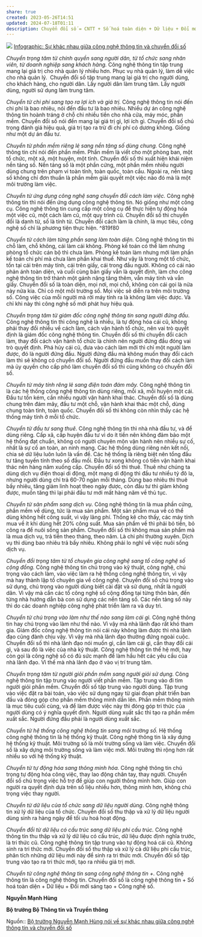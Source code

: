 ```yaml
---
share: true
created: 2023-05-26T14:51
updated: 2024-07-18T01:11
description: Chuyển đổi số = CNTT + Số hoá toàn diện + Dữ liệu + Đổi mới sáng tạo + Công nghệ số
---
```

![](https://binhphuoc.gov.vn/uploads/binhphuoc/news/2023_03/it-dti-1300-3000-px-1300-3200-px-1.png)
[Infographic: Sự khác nhau giữa công nghệ thông tin và chuyển đổi số](https://binhphuoc.gov.vn/vi/news/chuyen-doi-so/infographic-su-khac-nhau-giua-cong-nghe-thong-tin-va-chuyen-doi-so-30765.html)

_Chuyển trọng tâm từ chính quyền sang người dân, từ tổ chức sang nhân viên, từ doanh nghiệp sang khách hàng._ Công nghệ thông tin tập trung mang lại giá trị cho nhà quản lý nhiều hơn. Phục vụ nhà quản lý, làm dễ việc cho nhà quản lý.  Chuyển đổi số tập trung mang lại giá trị cho người dùng, cho khách hàng, cho người dân. Lấy người dân làm trung tâm. Lấy người dùng, người sử dụng làm trung tâm.

_Chuyển từ chi phí sang tạo ra lợi ích và giá trị._ Công nghệ thông tin nói đến chi phí là bao nhiêu, nói đến đầu tư là bao nhiêu. Nhiều dự án công nghệ thông tin hoành tráng ở chỗ chi nhiều tiền cho nhà cửa, máy móc, phần mềm. Chuyển đổi số nói đến mang lại giá trị gì, lợi ích gì. Chuyển đổi số chú trọng đánh giá hiệu quả, giá trị tạo ra trừ đi chi phí có dương không. Giống như một dự án đầu tư.

_Chuyển từ phần mềm riêng lẻ sang nền tảng số dùng chung._ Công nghệ thông tin chỉ nói đến phần mềm. Phần mềm là viết cho một phòng ban, một tổ chức, một xã, một huyện, một tỉnh. Chuyển đổi số thì xuất hiện khái niệm nền tảng số. Nền tảng số là một phần cứng, một phần mềm nhiều người dùng chung trên phạm vi toàn tỉnh, toàn quốc, toàn cầu. Ngoài ra, nền tảng số không chỉ đơn thuần là phần mềm giải quyết một việc nào đó mà là một môi trường làm việc.

_Chuyển từ ứng dụng công nghệ sang chuyển đổi cách làm việc._ Công nghệ thông tin thì nói đến ứng dụng công nghệ thông tin. Nó giống như một công cụ. Công nghệ thông tin cung cấp một công cụ để thực hiện tự động hóa một việc cũ, một cách làm cũ, một quy trình cũ. Chuyển đổi số thì chuyển đổi là danh từ, số là tính từ. Chuyển đổi cách làm là chính, là mục tiêu, công nghệ số chỉ là phương tiện thực hiện. ^819f80

_Chuyển từ cách làm từng phần sang làm toàn diện._ Công nghệ thông tin thì chỗ làm, chỗ không, cái làm cái không. Phòng kế toán có thể làm nhưng phòng tổ chức cán bộ thì chưa làm. Phòng kế toán làm nhưng mới làm phần kế toán chi phí mà chưa làm phần khai thuế. Như vậy là trong một tổ chức, tồn tại cái trên máy tính, cái trên giấy, cái trong đầu người. Không có cái nào phản ánh toàn diện, và cuối cùng bản giấy vẫn là quyết định, làm cho công nghệ thông tin trở thành một gánh nặng tăng thêm, vẫn máy tính và vẫn giấy. Chuyển đổi số là toàn diện, mọi nơi, mọi chỗ, không còn cái gọi là nửa này nửa kia. Chỉ có một môi trường số. Mọi việc sẽ diễn ra trên môi trường số. Công việc của mỗi người mà rời máy tính ra là không làm việc được. Và chỉ khi này thì công nghệ số mới phát huy hiệu quả.

_Chuyển trọng tâm từ giám đốc công nghệ thông tin sang người đứng đầu_. Công nghệ thông tin thì công nghệ là nhiều, là tự động hóa cái cũ, không phải thay đổi nhiều về cách làm, cách vận hành tổ chức, nên vai trò quyết định là giám đốc công nghệ thông tin. Chuyển đổi số thì chuyển đổi cách làm, thay đổi cách vận hành tổ chức là chính nên người đứng đầu đóng vai trò quyết định. Phá hủy cái cũ, đưa vào cách làm mới thì chỉ một người làm được, đó là người đứng đầu. Người đứng đầu mà không muốn thay đổi cách làm thì sẽ không có chuyển đổi số. Người đứng đầu muốn thay đổi cách làm mà ủy quyền cho cấp phó làm chuyển đổi số thì cũng không có chuyển đổi số.

_Chuyển từ máy tính rêng lẻ sang điện toán đám mây._ Công nghệ thông tin là các hệ thống công nghệ thông tin dùng riêng, mỗi xã, mỗi huyện một cái. Đầu tư tốn kém, cần nhiều người vận hành khai thác. Chuyển đổi số là dùng chung trên đám mây, đầu tư một chỗ, vận hành khai thác một chỗ, dùng chung toàn tỉnh, toàn quốc. Chuyển đối số thì không còn nhìn thấy các hệ thống máy tính ở mỗi tổ chức.

_Chuyển từ đầu tư sang thuê_. Công nghệ thông tin thì nhà nhà đầu tư, và để dùng riêng. Cấp xã, cấp huyện đầu tư vì do ít tiền nên không đảm bảo một hệ thống đạt chuẩn, không có người chuyên môn vận hành nên nhiều sự cố, nhất là sự cố an toàn, an ninh mạng. Các hệ thống dùng riêng nên kết nối, chia sẻ dữ liệu luôn luôn là vấn đề. Các hệ thống là riêng biệt nên tổng đầu tư tăng tuyến tính theo số đầu mối. Đầu tư xong không có tiền vận hành khai thác nên hàng năm xuống cấp. Chuyển đổi số thì thuê. Thuê như chúng ta dùng dịch vụ điện thoại di động, một mạng di động thì đầu tư nhiều tỷ đô la, nhưng người dùng chỉ trả 60-70 ngàn mỗi tháng. Dùng bao nhiêu thì thuê bấy nhiêu, tăng giảm linh hoạt theo ngày được, còn đầu tư thì giảm không được, muốn tăng thì lại phải đầu tư mới mất hàng năm về thủ tục.

_Chuyển từ sản phẩm sang dịch vụ_. Công nghệ thông tin là mua phần cứng, phần mềm về dùng, tức là mua sản phẩm. Một sản phẩm mua về có thể dùng không hết công suất, vì vậy lãng phí. Thống kê cho thấy, các máy tính mua về ít khi dùng hết 20% công suất. Mua sản phẩm về thì phải bỏ tiền, bỏ công ra để nuôi sống sản phẩm. Chuyển đổi số thì không mua sản phẩm mà là mua dịch vụ, trả tiền theo tháng, theo năm. Là chi phí thường xuyên. Dịch vụ thì dùng bao nhiêu trả bấy nhiêu. Không phải lo nghĩ về việc nuôi sống dịch vụ.

_Chuyển đổi trọng tâm từ tổ chuyên gia công nghệ sang tổ công nghệ số cộng đồng._ Công nghệ thông tin chú trọng vào kỹ thuật, công nghệ, chú trọng vào cách làm, vào việc làm ra hệ thống công nghệ thông tin, vì vậy mà hay thành lập tổ chuyên gia về công nghệ. Chuyển đổi số chú trọng vào sử dụng, chú trọng vào người dùng biết cài đặt và sử dụng, nhất là người dân. Vì vậy mà cần các tổ công nghệ số cộng đồng tại từng thôn bản, đến từng nhà hướng dẫn bà con sử dụng các nền tảng số. Các nền tảng số này thì do các doanh nghiệp công nghệ phát triển làm ra và duy trì.

_Chuyển từ chú trọng vào làm như thế nào sang làm cái gì._ Công nghệ thông tin hay chú trọng vào làm như thế nào. Vì vậy mà nhà lãnh đạo rất khó tham gia. Giám đốc công nghệ thông tin nói cái này không làm được thì nhà lãnh đạo cũng đành chịu vậy. Vì vậy mà nhà lãnh đạo thường đứng ngoài cuộc. Chuyển đổi số thì nhà lãnh đạo nói muốn gì, cần làm cái gì, cần thay đổi cái gì, và sau đó là việc của nhà kỹ thuật. Công nghệ thông tin thế hệ mới, hay còn gọi là công nghệ số có đủ sức mạnh để làm hầu hết các yêu cầu của nhà lãnh đạo. Vì thế mà nhà lãnh đạo ở vào vị trí trung tâm.

_Chuyển trọng tâm từ người giỏi phần mềm sang người giỏi sử dụng._ Công nghệ thông tin tập trung vào người viết phần mềm. Tập trung vào đi tìm người giỏi phần mềm. Chuyển đổi số tập trung vào người dùng. Tập trung vào việc đặt ra bài toán, vào việc sử dụng ngay từ giai đoạn phát triển ban đầu và đóng góp cho phần mềm thông minh dần lên. Phần mềm thông minh là mục tiêu cuối cùng, và để làm được việc này thì đóng góp tri thức của người dùng có ý nghĩa quyết định. Người dùng xuất sắc thì tạo ra phần mềm xuất sắc. Người đứng đầu phải là người dùng xuất sắc.

_Chuyển từ hệ thống công nghệ thông tin sang môi trường số._ Hệ thống công nghệ thông tin là hệ thống kỹ thuật. Công nghệ thông tin là xây dựng hệ thống kỹ thuật. Môi trường số là môi trường sống và làm việc. Chuyển đổi số là xây dựng môi trường sống và làm việc mới. Môi trường thì rộng hơn rất nhiều so với hệ thống kỹ thuật.

_Chuyển từ tự động hóa sang thông minh hóa._ Công nghệ thông tin chú trọng tự động hóa công việc, thay lao động chân tay, thay người. Chuyển đổi số chú trọng việc hỗ trợ để giúp con người thông minh hơn. Giúp con người ra quyết định dựa trên số liệu nhiều hơn, thông minh hơn, không chú trọng việc thay người.

_Chuyển từ dữ liệu của tổ chức sang dữ liệu người dùng_. Công nghệ thông tin xử lý dữ liệu của tổ chức. Chuyển đổi số thu thập và xử lý dữ liệu người dùng sinh ra hàng ngày để tối ưu hoá hoạt động.

_Chuyển đổi từ dữ liệu có cấu trúc sang dữ liệu phi cấu trúc._ Công nghệ thông tin thu thập và xử lý dữ liệu có cấu trúc, dữ liệu được định nghĩa trước, là tri thức cũ. Công nghệ thông tin tập trung vào tự động hoá cái cũ. Không sinh ra tri thức mới. Chuyển đổi số thu thập và xử lý cả dữ liệu phi cấu trúc, phân tích những dữ liệu mới này để sinh ra tri thức mới. Chuyển đổi số tập trung vào tạo ra tri thức mới, tạo ra nhiều giá trị mới.

_Chuyển từ công nghệ thông tin sang công nghệ thông tin +._ Công nghệ thông tin là công nghệ thông tin. Chuyển đổi số là công nghệ thông tin + Số hoá toàn diện + Dữ liệu + Đổi mới sáng tạo + Công nghệ số.

**Nguyễn Mạnh Hùng**

**Bộ trưởng Bộ Thông tin và Truyền thông**

Nguồn:: [Bộ trưởng Nguyễn Mạnh Hùng nói về sự khác nhau giữa công nghệ thông tin và chuyển đổi số](https://mic.gov.vn/mic_2020/Pages/TinTuc/154276/Bo-truong-Nguyen-Manh-Hung-noi-ve-su-khac-nhau-giua-cong-nghe-thong-tin-va-chuyen-doi-so.html)